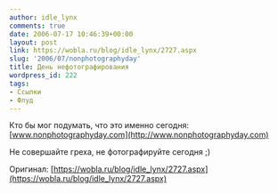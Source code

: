```yaml
---
author: idle_lynx
comments: true
date: 2006-07-17 10:46:39+00:00
layout: post
link: https://wobla.ru/blog/idle_lynx/2727.aspx
slug: '2006/07/nonphotographyday'
title: День нефотографирования
wordpress_id: 222
tags:
- Ссылки
- Флуд
---
```


Кто бы мог подумать, что это именно сегодня: [www.nonphotographyday.com](http://www.nonphotographyday.com)

Не совершайте греха, не фотографируйте сегодня ;)

Оригинал: [https://wobla.ru/blog/idle_lynx/2727.aspx](https://wobla.ru/blog/idle_lynx/2727.aspx)
